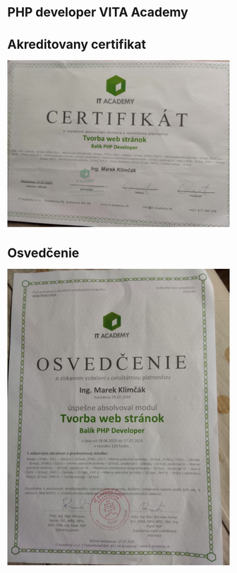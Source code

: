# PHP developer VITA Academy
<h1>Akreditovany certifikat</h1>
<img src="certifikat1.jpeg" alt="" width="600">

<h1>Osvedčenie</h1>
<img src="certifikat2.jpeg" alt="" width="600">

